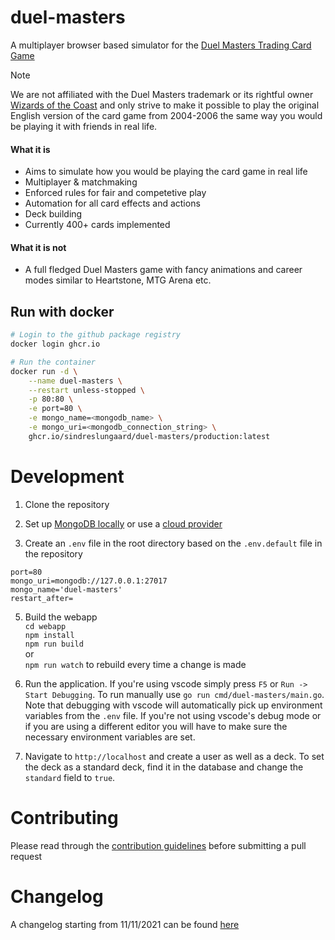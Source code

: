 # duel-masters

A multiplayer browser based simulator for the [Duel Masters Trading Card Game](<https://duelmasters.fandom.com/wiki/Duel_Masters_(Card_Game)>)

> [!NOTE]
> We are not affiliated with the Duel Masters trademark or its rightful owner [Wizards of the Coast](wizards.com) and only strive to make it possible to play the original English version of the card game from 2004-2006 the same way you would be playing it with friends in real life.

#### What it is
- Aims to simulate how you would be playing the card game in real life
- Multiplayer & matchmaking
- Enforced rules for fair and competetive play
- Automation for all card effects and actions
- Deck building
- Currently 400+ cards implemented

#### What it is not
- A full fledged Duel Masters game with fancy animations and career modes similar to Heartstone, MTG Arena etc.


## Run with docker

```bash
# Login to the github package registry
docker login ghcr.io

# Run the container
docker run -d \
    --name duel-masters \
    --restart unless-stopped \
    -p 80:80 \
    -e port=80 \
    -e mongo_name=<mongodb_name> \
    -e mongo_uri=<mongodb_connection_string> \
    ghcr.io/sindreslungaard/duel-masters/production:latest
```

# Development

1. Clone the repository

2. Set up [MongoDB locally](https://www.mongodb.com/try/download/community) or use a [cloud provider](https://www.mongodb.com/atlas/database)

3. Create an `.env` file in the root directory based on the `.env.default` file in the repository
```
port=80
mongo_uri=mongodb://127.0.0.1:27017
mongo_name='duel-masters'
restart_after=
```

5. Build the webapp<br>
`cd webapp`<br>
`npm install`<br>
`npm run build`<br>
or<br>
`npm run watch` to rebuild every time a change is made

6. Run the application. If you're using vscode simply press `F5` or `Run -> Start Debugging`. To run manually use `go run cmd/duel-masters/main.go`. Note that debugging with vscode will automatically pick up environment variables from the `.env` file. If you're not using vscode's debug mode or if you are using a different editor you will have to make sure the necessary environment variables are set.

7. Navigate to `http://localhost` and create a user as well as a deck. To set the deck as a standard deck, find it in the database and change the `standard` field to `true`.

# Contributing
Please read through the [contribution guidelines](https://github.com/sindreslungaard/duel-masters/blob/master/CONTRIBUTIONS.md) before submitting a pull request

# Changelog

A changelog starting from 11/11/2021 can be found [here](https://github.com/sindreslungaard/duel-masters/blob/master/CHANGELOG.md)
